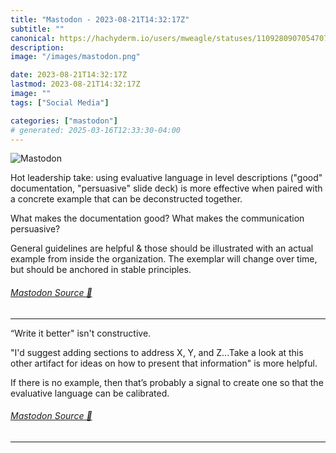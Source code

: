```yaml
---
title: "Mastodon - 2023-08-21T14:32:17Z"
subtitle: ""
canonical: https://hachyderm.io/users/mweagle/statuses/110928090705470718
description:
image: "/images/mastodon.png"

date: 2023-08-21T14:32:17Z
lastmod: 2023-08-21T14:32:17Z
image: ""
tags: ["Social Media"]

categories: ["mastodon"]
# generated: 2025-03-16T12:33:30-04:00
---
```

![Mastodon](/images/mastodon.png)

<p>Hot leadership take: using evaluative language in level descriptions (&quot;good&quot; documentation, &quot;persuasive&quot; slide deck) is more effective when paired with a concrete example that can be deconstructed together.</p><p>What makes the documentation good? What makes the communication persuasive?</p><p>General guidelines are helpful &amp; those should be illustrated with an actual example from inside the organization. The exemplar will change over time, but should be anchored in stable principles.</p>


###### [Mastodon Source 🐘](https://hachyderm.io/@mweagle/110928090705470718)

___

<p>“Write it better&quot; isn&#39;t constructive. </p><p>&quot;I&#39;d suggest adding sections to address X, Y, and Z...Take a look at this other artifact for ideas on how to present that information&quot; is more helpful.</p><p>If there is no example, then that’s probably a signal to create one so that the evaluative language can be calibrated.</p>


###### [Mastodon Source 🐘](https://hachyderm.io/@mweagle/110928128769437752)

___
